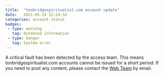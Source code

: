 ```yaml
---
title:  "tonbridgespiritualist.com account update"
date:   2021-05-24 12:24:34
categories: account status
badges:
 - type: warning
   tag: Outdated information
 - type: danger
   tag: System error
---
```


A critical fault has been detected by the access team. This means tonbridgespiritualist.com accounts cannot be issued for a short period. If you need to post any content, please contact the [Web Team](mailto:web-team@digital.sec.tonbridgespiritualist.com) by email.
